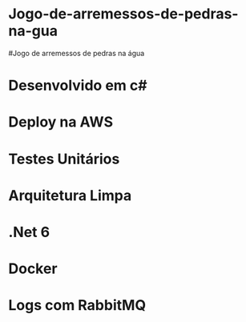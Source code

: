 # Jogo-de-arremessos-de-pedras-na-gua
#Jogo de arremessos de pedras na água

# Desenvolvido em c#
# Deploy na AWS
# Testes Unitários
# Arquitetura Limpa
# .Net 6
# Docker
# Logs com RabbitMQ
